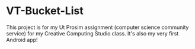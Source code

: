 # VT-Bucket-List
This project is for my Ut Prosim assignment (computer science community service) for my Creative Computing Studio class. It's also my very first Android app!

